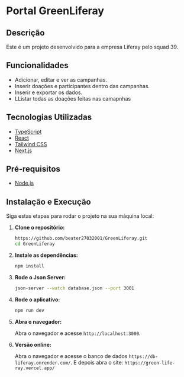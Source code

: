 # Portal GreenLiferay

## Descrição

Este é um projeto desenvolvido para a empresa Liferay pelo squad 39.

## Funcionalidades

- Adicionar, editar e ver as campanhas.
- Inserir doações e participantes dentro das campanhas.
- Inserir e exportar os dados.
- LListar todas as doações feitas nas camapnhas

## Tecnologias Utilizadas

- [TypeScript](https://www.typescriptlang.org/)
- [React](https://reactjs.org/)
- [Tailwind CSS](https://tailwindcss.com)
- [Next.js](https://nextjs.org)

## Pré-requisitos

- [Node.js](https://nodejs.org/)

## Instalação e Execução

Siga estas etapas para rodar o projeto na sua máquina local:

1. **Clone o repositório:**

   ```bash
   https://github.com/beater27032001/GreenLiferay.git
   cd GreenLiferay

   ```

2. **Instale as dependências:**

   ```bash
   npm install
   ```
   
3. **Rode o Json Server:**

   ```bash
   json-server --watch database.json --port 3001
   ```

4. **Rode o aplicativo:**

   ```bash
   npm run dev
   ```

5. **Abra o navegador:**

   Abra o navegador e acesse `http://localhost:3000`.

5. **Versão online:**

   Abra o navegador e acesse o banco de dados `https://db-liferay.onrender.com/`.
   E depois abra o site: `https://green-life-ray.vercel.app/`
